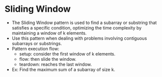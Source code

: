 # Sliding Window

- The Sliding Window pattern is used to find a subarray or substring that satisfies a specific condition, optimizing the time complexity by maintaining a window of k elements.
- Use this pattern when dealing with problems involving contiguous subarrays or substrings.
- Pattern execution flow:
  - setup: consider the first window of k elements.
  - flow: then slide the window.
  - teardown: reaches the last window.
- Ex: Find the maximum sum of a subarray of size k.
